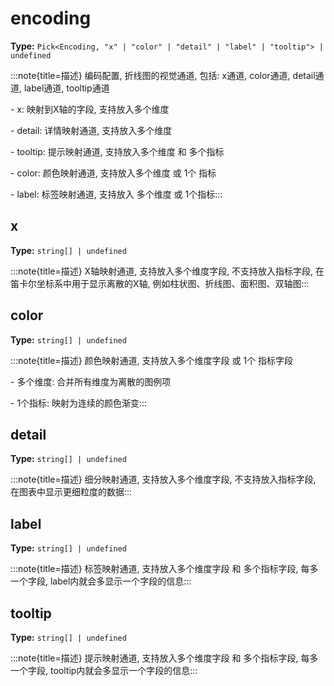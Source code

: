 # encoding

**Type:** `Pick<Encoding, "x" | "color" | "detail" | "label" | "tooltip"> | undefined`

:::note{title=描述}
编码配置, 折线图的视觉通道, 包括: x通道, color通道, detail通道, label通道, tooltip通道

\- x: 映射到X轴的字段, 支持放入多个维度

\- detail: 详情映射通道, 支持放入多个维度

\- tooltip: 提示映射通道, 支持放入多个维度 和 多个指标

\- color: 颜色映射通道, 支持放入多个维度 或 1个 指标

\- label: 标签映射通道, 支持放入 多个维度 或 1个指标:::


## x

**Type:** `string[] | undefined`

:::note{title=描述}
X轴映射通道, 支持放入多个维度字段, 不支持放入指标字段, 在笛卡尔坐标系中用于显示离散的X轴, 例如柱状图、折线图、面积图、双轴图:::

## color

**Type:** `string[] | undefined`

:::note{title=描述}
颜色映射通道, 支持放入多个维度字段 或 1个 指标字段

\- 多个维度: 合并所有维度为离散的图例项

\- 1个指标: 映射为连续的颜色渐变:::

## detail

**Type:** `string[] | undefined`

:::note{title=描述}
细分映射通道, 支持放入多个维度字段, 不支持放入指标字段, 在图表中显示更细粒度的数据:::

## label

**Type:** `string[] | undefined`

:::note{title=描述}
标签映射通道, 支持放入多个维度字段 和 多个指标字段, 每多一个字段, label内就会多显示一个字段的信息:::

## tooltip

**Type:** `string[] | undefined`

:::note{title=描述}
提示映射通道, 支持放入多个维度字段 和 多个指标字段, 每多一个字段, tooltip内就会多显示一个字段的信息:::

